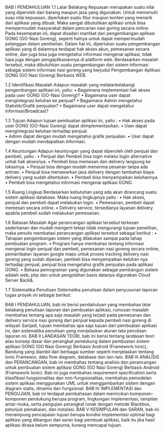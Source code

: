BAB I
PENDAHULUAN
1.1	Latar Belakang
Kepuasan merupakan suatu nilai yang diperoleh dari barang maupun jasa yang digunakan. Untuk memenuhi suau nilai kepuasan, diperlukan suatu fitur maupun konten yang menarik dari aplikasi yang dibuat. Maka sangat dibutuhkan aplikasi untuk bisa  mempermudah masyarakat dalam pencarian nasi goring secara online. 
Pada kesempatan ini, dapat disadari manfaat dari pengembangan aplikasi GONG (GO-Nasi Goreng), seperti halnya untuk dapat mempermudah pelanggan dalam pembelian. Dalam hal ini, diperlukan suatu pengembangan aplikasi yang di dalamnya terdapat hak akses akun, pemesanan secara online, dan juga bisa juga mengetahui informasi mengenai aplikasi, tidak lupa juga dengan pengaplikasiannya di platform web.
Berdasarkan masalah tersebut, maka dibutuhkan suatu pengembangan dari sistem informasi sebagai sistem informasi nasi goreng yang berjudul Pengembangan Aplikasi GONG (GO Nasi Goreng) Berbasis WEB.

1.2	Identifikasi Masalah
Adapun masalah yang melatarbelakangi pengembangan aplikasi ini, yaitu:
•	Bagaimana implementasi hak akses pada user GONG (GO-Nasi Goreng)?
•	Bagaimana user dapat mengintegrasi keluhan ke penjual?
•	Bagaimana Admin mengetahui Statistik/Grafik penjualan?
•	Bagaimana user dapat mengetahui informasi/Broadcast?




1.3	Tujuan
Adapun tujuan pembuatan aplikasi ini, yaitu :
•	Hak akses pada user GONG (GO-Nasi Goreng) dapat diimplementasikan.
•	User dapat mengintegrasi keluhan terhadap penjual.  
•	Admin dapat dengan mudah mengetahui grafik penjualan.
•	User dapat dengan mudah mendapatkan informasi.

1.4	Keuntungan
Adapun keuntungan yang dapat diperoleh oleh penjual dan pembeli, yaitu :
•	Penjual dan Pembeli bisa login melalui login alternative untuk hak aksesnya.
•	Pembeli bisa memesan dan delivery langsung ke lokasinya.
•	Penjual bisa dengan mudah menerima pesanan tanpa ada antrian.
•	Penjual bisa menawarkan jasa delivery dengan tambahan biaya delivery yang sudah ditentukan.
•	Pembeli bisa menyampaikan keluhannya.
•	Pembeli bisa mengetahui informasi mengenai aplikasi GONG.

1.5	Ruang Lingkup
Berdasarkan kebutuhan yang ada akan dirancang suatu sistem aplikasi database. Maka ruang lingkupnya yaitu :
•	Hak akses, penjual dan pembeli dapat melakukan login.
•	Pemesanan, pembeli dapat memesan secara online.
•	Delivery service, tersedianya layanan delivery apabila pembeli sudah melakukan pemesanan.



1.6	Batasan Masalah
Agar perancangan aplikasi tersebut terkesan sederhanan dan mudah mengerti tetepi tidak mengurangi tujuan penelitian, maka penulis membatasi perancangan aplikasi tersebut sebagai berikut :
•	Tahapan pengembangan sistem yang dilakukan sampai pada tahap pembuatan program.
•	Program hanya membahas tentang informasi mengenai login penjual dan pembeli, pemesanan nasi goreng secara online, pemanfaatan layanan google maps untuk proses tracking delivery nasi goreng yang sudah dipesan, pembeli bisa menyampaikan keluhan nya terhadap penjual, penjual bisa mengetahui grafik penjualan pada aplikasi GONG.
•	Bahasa pemograman yang digunakan sebagai pembangun sistem adalah web, php dan untuk pengolahan basis datanya digunakan Cloud Server Back&.

1.7	Sistematika Penulisan
Sistematika penulisan dalam penyusunan laporan tugas proyek ini sebagai berikut:

BAB I PENDAHULUAN, bab ini berisi pendahuluan yang membahas latar belakang penulisan laporan dan pembuatan aplikasi, rumusan masalah membahas tentang apa saja masalah yang terjadi pada pemesanan dan delivery service nasi goreng dari penjual kepada pembeli nasi goreng di wilayah Sarijadi, tujuan membahas apa saja tujuan dari pembuatan aplikasi ini, dan sistematika penulisan yang menjelaskan aturan tata penulisan laporan ini.
BAB II LANDASAN TEORI, bab ini berisi tentang landasan teori atau konsep dasar dan perangkat pendukung dalam pembuatan sistem aplikasi GONG (GO Nasi Goreng) Berbasis Android (Framework Ionic), Bandung yang diambil dari berbagai sumber seperti menjelaskan tentang Ionic Framewor, data flow diagram, database dan lain-lain.
BAB III ANALISIS dan PERANCANGAN, bab ini membahas tentang analisis dan perancangan untuk pembuatan sistem aplikasi GONG (GO Nasi Goreng) Berbasis Android (Framework Ionic). Bab ini juga membahas requirement specification serta klasifikasi fungsionalitas dan non-fungsionalitas, membahas pemodelan sistem aplikasi menggunakan UML untuk menggambarkan sistem dengan diagram statis, dinamis dan fungsional. 
	BAB IV IMPLEMENTASI dan PENGUJIAN, bab ini terdapat pembahasan dalam merincikan komponen-komponen pendukung berupa program, lingkungan implementasi, tampilan antar-muka, serta pengujian perangkat lunak dengan metode Blackbox, petunjuk pemakaian, dan instalasi.
BAB V KESIMPULAN dan SARAN, bab ini menampung pencapaian tujuan berupa kondisi implementasi optimal bagi aplikasi yang dibangun dan saran bagi pembuat aplikasi, baik itu jika hasil aplikasi dirasa belum sempurna, kurang mencapai tujuan.
